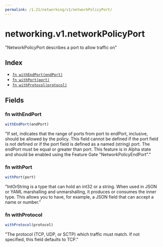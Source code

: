 ```yaml
---
permalink: /1.21/networking/v1/networkPolicyPort/
---
```


# networking.v1.networkPolicyPort

"NetworkPolicyPort describes a port to allow traffic on"

## Index

* [`fn withEndPort(endPort)`](#fn-withendport)
* [`fn withPort(port)`](#fn-withport)
* [`fn withProtocol(protocol)`](#fn-withprotocol)

## Fields

### fn withEndPort

```ts
withEndPort(endPort)
```

"If set, indicates that the range of ports from port to endPort, inclusive, should be allowed by the policy. This field cannot be defined if the port field is not defined or if the port field is defined as a named (string) port. The endPort must be equal or greater than port. This feature is in Alpha state and should be enabled using the Feature Gate \"NetworkPolicyEndPort\"."

### fn withPort

```ts
withPort(port)
```

"IntOrString is a type that can hold an int32 or a string.  When used in JSON or YAML marshalling and unmarshalling, it produces or consumes the inner type.  This allows you to have, for example, a JSON field that can accept a name or number."

### fn withProtocol

```ts
withProtocol(protocol)
```

"The protocol (TCP, UDP, or SCTP) which traffic must match. If not specified, this field defaults to TCP."